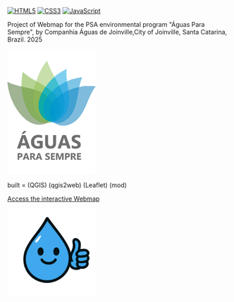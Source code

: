 [![HTML5](https://img.shields.io/badge/HTML5-%23E34F26.svg?logo=HTML5&logoColor=white)](https://developer.mozilla.org/docs/Web/HTML)
[![CSS3](https://img.shields.io/badge/CSS3-%231572B6.svg?logo=CSS3&logoColor=white)](https://developer.mozilla.org/docs/Web/CSS)
[![JavaScript](https://img.shields.io/badge/JavaScript-%23F7DF1E.svg?logo=JavaScript&logoColor=black)](https://developer.mozilla.org/docs/Web/JavaScript)

Project of Webmap for the PSA environmental program "Águas Para Sempre", by Companhia Águas de Joinville,City of Joinville, Santa Catarina, Brazil. 2025

<img src="docs/images/LOGOPSA.png" alt="Águas para Sempre" width="200"/>

built = (QGIS) (qgis2web) (Leaflet) (mod)

[Access the interactive Webmap](https://kongvinter.github.io/-guasparasempreMAPA/)

<img src="docs/images/happydropwater.png" alt="Dropwater" width="200"/>
